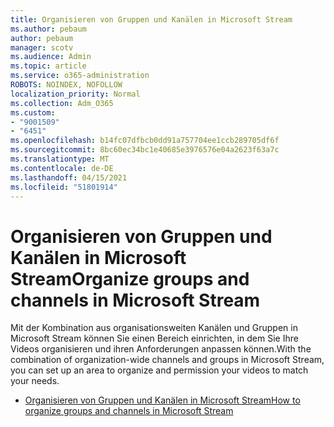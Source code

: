 ```yaml
---
title: Organisieren von Gruppen und Kanälen in Microsoft Stream
ms.author: pebaum
author: pebaum
manager: scotv
ms.audience: Admin
ms.topic: article
ms.service: o365-administration
ROBOTS: NOINDEX, NOFOLLOW
localization_priority: Normal
ms.collection: Adm_O365
ms.custom:
- "9001509"
- "6451"
ms.openlocfilehash: b14fc07dfbcb0dd91a757704ee1ccb289705df6f
ms.sourcegitcommit: 8bc60ec34bc1e40685e3976576e04a2623f63a7c
ms.translationtype: MT
ms.contentlocale: de-DE
ms.lasthandoff: 04/15/2021
ms.locfileid: "51801914"
---
```

# <a name="organize-groups-and-channels-in-microsoft-stream"></a><span data-ttu-id="eb6d1-102">Organisieren von Gruppen und Kanälen in Microsoft Stream</span><span class="sxs-lookup"><span data-stu-id="eb6d1-102">Organize groups and channels in Microsoft Stream</span></span>

<span data-ttu-id="eb6d1-103">Mit der Kombination aus organisationsweiten Kanälen und Gruppen in Microsoft Stream können Sie einen Bereich einrichten, in dem Sie Ihre Videos organisieren und ihren Anforderungen anpassen können.</span><span class="sxs-lookup"><span data-stu-id="eb6d1-103">With the combination of organization-wide channels and groups in Microsoft Stream, you can set up an area to organize and permission your videos to match your needs.</span></span>  

- [<span data-ttu-id="eb6d1-104">Organisieren von Gruppen und Kanälen in Microsoft Stream</span><span class="sxs-lookup"><span data-stu-id="eb6d1-104">How to organize groups and channels in Microsoft Stream</span></span>](https://docs.microsoft.com/stream/groups-channels-organization)
